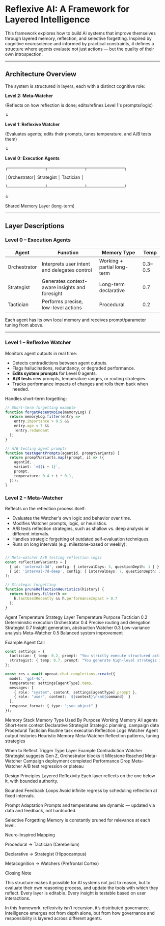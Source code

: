 # Reflexive AI: A Framework for Layered Intelligence

This framework explores how to build AI systems that improve themselves through layered memory, reflection, and selective forgetting. Inspired by cognitive neuroscience and informed by practical constraints, it defines a structure where agents evaluate not just actions — but the quality of their own introspection.

---

## Architecture Overview

The system is structured in layers, each with a distinct cognitive role:

**Level 2: Meta-Watcher**

 (Reflects on how reflection is done;
 edits/refines Level 1's prompts/logic)
           
↓

**Level 1: Reflexive Watcher**

(Evaluates agents; edits their prompts,
 tunes temperature, and A/B tests them)
     
↓
    
**Level 0: Execution Agents**

┌────────────┬────────────┬────────────┐

│Orchestrator│ Strategist │ Tactician │

└────────────┴────────────┴────────────┘

↓

Shared Memory Layer (long-term)

---

## Layer Descriptions

### Level 0 – Execution Agents

| Agent        | Function                                                  | Memory Type                 | Temp |
|--------------|-----------------------------------------------------------|-----------------------------|-------|
| Orchestrator | Interprets user intent and delegates control              | Working + partial long-term | 0.3–0.5 |
| Strategist   | Generates context-aware insights and foresight            | Long-term declarative       | 0.7 |
| Tactician    | Performs precise, low-level actions                       | Procedural                  | 0.2 |

Each agent has its own local memory and receives prompt/parameter tuning from above.

---

### Level 1 – Reflexive Watcher

Monitors agent outputs in real time:

- Detects contradictions between agent outputs.
- Flags hallucinations, redundancy, or degraded performance.
- **Edits system prompts** for Level 0 agents.
- **A/B tests** new prompts, temperature ranges, or routing strategies.
- Tracks performance impacts of changes and rolls them back when needed.

Handles short-term forgetting:

```ts
// Short-term forgetting example
function forgetRecentNoise(memoryLog) {
  return memoryLog.filter(entry =>
    entry.importance > 0.5 &&
    entry.age < 7 &&
    !entry.redundant
  );
}

// A/B testing agent prompts
function testAgentPrompts(agentId, promptVariants) {
  return promptVariants.map((prompt, i) => ({
    agentId,
    variant: `v${i + 1}`,
    prompt,
    temperature: 0.4 + i * 0.1,
  }));
}
```

### Level 2 – Meta-Watcher

Reflects on the reflection process itself:

- Evaluates the Watcher's own logic and behavior over time.
- Modifies Watcher prompts, logic, or heuristics.
- A/B tests reflection strategies, such as shallow vs. deep analysis or different intervals.
- Handles strategic forgetting of outdated self-evaluation techniques.
- Runs on long intervals (e.g. milestone-based or weekly):

```ts

// Meta-watcher A/B testing reflection logic
const reflectionVariants = [
  { id: 'interval-3d', config: { intervalDays: 3, questionDepth: 1 } },
  { id: 'interval-7d-deep', config: { intervalDays: 7, questionDepth: 2 } }
];

// Strategic forgetting
function pruneReflectionHeuristics(history) {
  return history.filter(h =>
    h.lastUsedRecently && h.performanceImpact > 0.7
  );
}

```
Agent Temperature Strategy
Layer	Temperature	Purpose
Tactician	0.2	Deterministic execution
Orchestrator	0.4	Precise routing and delegation
Strategist	0.7	Insight generation, abstraction
Watcher	0.3	Low-variance analysis
Meta-Watcher	0.5	Balanced system improvement

Example Agent Call

```ts
const settings = {
  tactician: { temp: 0.2, prompt: "You strictly execute structured actions." },
  strategist: { temp: 0.7, prompt: "You generate high-level strategic insights..." },
};

const res = await openai.chat.completions.create({
  model: 'gpt-4o',
  temperature: settings[agentType].temp,
  messages: [
    { role: "system", content: settings[agentType].prompt },
    { role: "user", content: `${context}\n\n${command}` }
  ],
  response_format: { type: "json_object" }
});

```
Memory Stack
Memory Type	Used By	Purpose
Working Memory	All agents	Short-term context
Declarative	Strategist	Strategic planning, campaign data
Procedural	Tactician	Routine task execution
Reflection Logs	Watcher	Agent output histories
Heuristic Memory	Meta-Watcher	Reflection patterns, tuning strategies

When to Reflect
Trigger Type	Layer	Example
Contradiction	Watcher	Strategist suggests Gen Z, Orchestrator blocks it
Milestone Reached	Meta-Watcher	Campaign deployment completed
Performance Drop	Meta-Watcher	A/B test regression or plateau

Design Principles
Layered Reflexivity
Each layer reflects on the one below it, with bounded authority.

Bounded Feedback Loops
Avoid infinite regress by scheduling reflection at fixed intervals.

Prompt Adaptation
Prompts and temperatures are dynamic — updated via data and feedback, not hardcoded.

Selective Forgetting
Memory is constantly pruned for relevance at each level.

Neuro-Inspired Mapping

Procedural → Tactician (Cerebellum)

Declarative → Strategist (Hippocampus)

Metacognition → Watchers (Prefrontal Cortex)

Closing Note

This structure makes it possible for AI systems not just to reason, but to evaluate their own reasoning process, and update the tools with which they reflect. Every layer is editable. Every insight is testable based on user interactions.

In this framework, reflexivity isn’t recursion, it’s distributed governance. Intelligence emerges not from depth alone, but from how governance and responsibility is layered across different agents.

